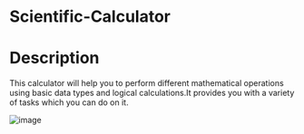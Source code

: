 # Scientific-Calculator

# Description
This calculator will help you to perform different mathematical operations 
using basic data types and logical calculations.It provides you with a variety
of tasks which you can do on it.

![image](https://user-images.githubusercontent.com/111692647/223571673-1ea9fd6a-a761-4155-ba42-f95d0a845d89.png)
